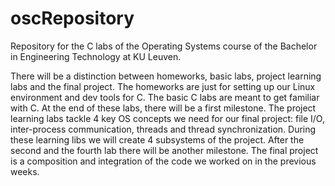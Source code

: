 # oscRepository
Repository for the C labs of the Operating Systems course of the Bachelor in Engineering Technology at KU Leuven.

There will be a distinction between homeworks, basic labs, project learning labs and the final project. 
The homeworks are just for setting up our Linux environment and dev tools for C. 
The basic C labs are meant to get familiar with C. At the end of these labs, there will be a first milestone.
The project learning labs tackle 4 key OS concepts we need for our final project: file I/O, inter-process communication, threads and thread synchronization.
During these learning libs we will create 4 subsystems of the project. After the second and the fourth lab there will be another milestone. 
The final project is a composition and integration of the code we worked on in the previous weeks.
